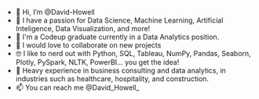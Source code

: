 - 👋 Hi, I’m @David-Howell
- 👀 I have a passion for Data Science, Machine Learning, Artificial Inteligence, Data Visualization, and more!
- 🌱 I'm a Codeup graduate currently in a Data Analytics position.
- 💞️ I would love to collaborate on new projects
- 🤓 I like to nerd out with Python, SQL, Tableau, NumPy, Pandas, Seaborn, Plotly, PySpark, NLTK, PowerBI... you get the idea!
- 💼 Heavy experience in business consulting and data analytics, in industries such as healthcare, hospitality, and construction.
- 📫 You can reach me @David_Howell_ 

<!---
David-Howell/David-Howell is a ✨ special ✨ repository because its `README.md` (this file) appears on your GitHub profile.
You can click the Preview link to take a look at your changes.
--->
